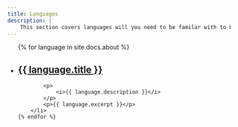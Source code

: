 ```yaml
---
title: Languages
description: |
    This section covers languages will you need to be familar with to build a Jekyll static site
---
```


<ul>
    {% for language in site.docs.about %}
        <li>
            <h2>
                <a href="{{ language.url | relative_url }}">
                    {{ language.title }}
                </a>
            </h2>

            <p>
                <i>{{ language.description }}</i>
            </p>
            <p>{{ language.excerpt }}</p>
        </li>
    {% endfor %}
</ul>
